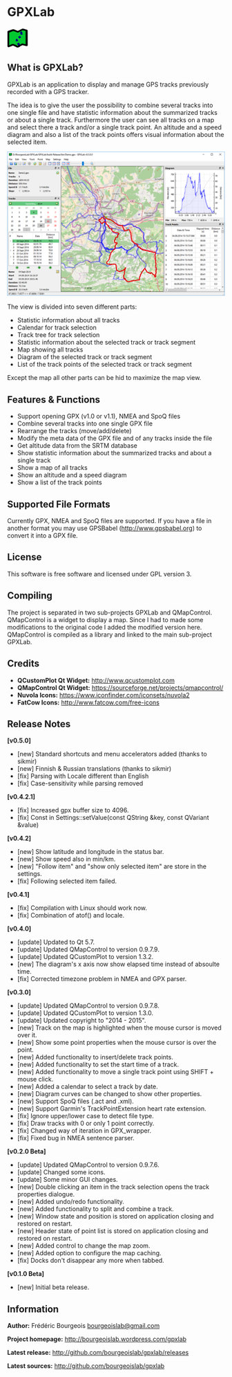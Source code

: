 GPXLab
======

![GPXLab](doc/gpxlab.png?raw=true)

What is GPXLab?
---------------
GPXLab is an application to display and manage GPS tracks previously recorded with a GPS tracker.

The idea is to give the user the possibility to combine several tracks into one single file and have statistic information about the summarized tracks or about a single track. Furthermore the user can see all tracks on a map and select there a track and/or a single track point. An altitude and a speed diagram and also a list of the track points offers visual information about the selected item.

![Demo](doc/demo.png?raw=true)

The view is divided into seven different parts:
- Statistic information about all tracks
- Calendar for track selection
- Track tree for track selection
- Statistic information about the selected track or track segment
- Map showing all tracks
- Diagram of the selected track or track segment
- List of the track points of the selected track or track segment

Except the map all other parts can be hid to maximize the map view.

Features & Functions
--------------------
- Support opening GPX (v1.0 or v1.1), NMEA and SpoQ files
- Combine several tracks into one single GPX file
- Rearrange the tracks (move/add/delete)
- Modify the meta data of the GPX file and of any tracks inside the file
- Get altitude data from the SRTM database
- Show statistic information about the summarized tracks and about a single track
- Show a map of all tracks
- Show an altitude and a speed diagram
- Show a list of the track points

Supported File Formats
----------------------
Currently GPX, NMEA and SpoQ files are supported. If you have a file in another format you may use GPSBabel (http://www.gpsbabel.org) to convert it into a GPX file.

License
-------
This software is free software and licensed under GPL version 3. 

Compiling
---------
The project is separated in two sub-projects GPXLab and QMapControl. QMapControl is a widget to display a map. Since I had to made some modifications to the original code I added the modified version here. QMapControl is compiled as a library and linked to the main sub-project GPXLab.
 
Credits
-------
- **QCustomPlot Qt Widget:** http://www.qcustomplot.com
- **QMapControl Qt Widget:** https://sourceforge.net/projects/qmapcontrol/
- **Nuvola Icons:** https://www.iconfinder.com/iconsets/nuvola2
- **FatCow Icons:** http://www.fatcow.com/free-icons
 
Release Notes
-------------

**[v0.5.0]**
- [new] Standard shortcuts and menu accelerators added (thanks to sikmir)
- [new] Finnish & Russian translations (thanks to sikmir)
- [fix] Parsing with Locale different than English
- [fix] Case-sensitivity while parsing removed

**[v0.4.2.1]**
- [fix] Increased gpx buffer size to 4096.
- [fix] Const in Settings::setValue(const QString &key, const QVariant &value)
 
**[v0.4.2]**
- [new] Show latitude and longitude in the status bar.
- [new] Show speed also in min/km.
- [new] "Follow item" and "show only selected item" are store in the settings.
- [fix] Following selected item failed.

**[v0.4.1]**
- [fix] Compilation with Linux should work now.
- [fix] Combination of atof() and locale.
 
**[v0.4.0]**
- [update] Updated to Qt 5.7.
- [update] Updated QMapControl to version 0.9.7.9.
- [update] Updated QCustomPlot to version 1.3.2.
- [new] The diagram's x axis now show elapsed time instead of absoulte time.
- [fix] Corrected timezone problem in NMEA and GPX parser.

**[v0.3.0]**
- [update] Updated QMapControl to version 0.9.7.8.
- [update] Updated QCustomPlot to version 1.3.0.
- [update] Updated copyright to "2014 - 2015".
- [new] Track on the map is highlighted when the mouse cursor is moved over it.
- [new] Show some point properties when the mouse cursor is over the point.
- [new] Added functionality to insert/delete track points.
- [new] Added functionality to set the start time of a track.
- [new] Added functionality to move a single track point using SHIFT + mouse click.
- [new] Added a calendar to select a track by date.
- [new] Diagram curves can be changed to show other properties.
- [new] Support SpoQ files (.act and .xml).
- [new] Support Garmin's TrackPointExtension heart rate extension.
- [fix] Ignore upper/lower case to detect file type.
- [fix] Draw tracks  with 0 or only 1 point correctly.
- [fix] Changed way of iteration in GPX_wrapper.
- [fix] Fixed bug in NMEA sentence parser.
 
**[v0.2.0 Beta]**
- [update] Updated QMapControl to version 0.9.7.6.
- [update] Changed some icons.
- [update] Some minor GUI changes.
- [new] Double clicking an item in the track selection opens the track properties dialogue.
- [new] Added undo/redo functionality.
- [new] Added functionality to split and combine a track.
- [new] Window state and position is stored on application closing and restored on restart.
- [new] Header state of point list is stored on application closing and restored on restart.
- [new] Added control to change the map zoom.
- [new] Added option to configure the map caching.
- [fix] Docks don't disappear any more when tabbed.

**[v0.1.0 Beta]**
- [new] Initial beta release.

Information
-----------
**Author:** Frédéric Bourgeois <bourgeoislab@gmail.com>

**Project homepage:** http://bourgeoislab.wordpress.com/gpxlab

**Latest release:** http://github.com/bourgeoislab/gpxlab/releases

**Latest sources:** http://github.com/bourgeoislab/gpxlab
